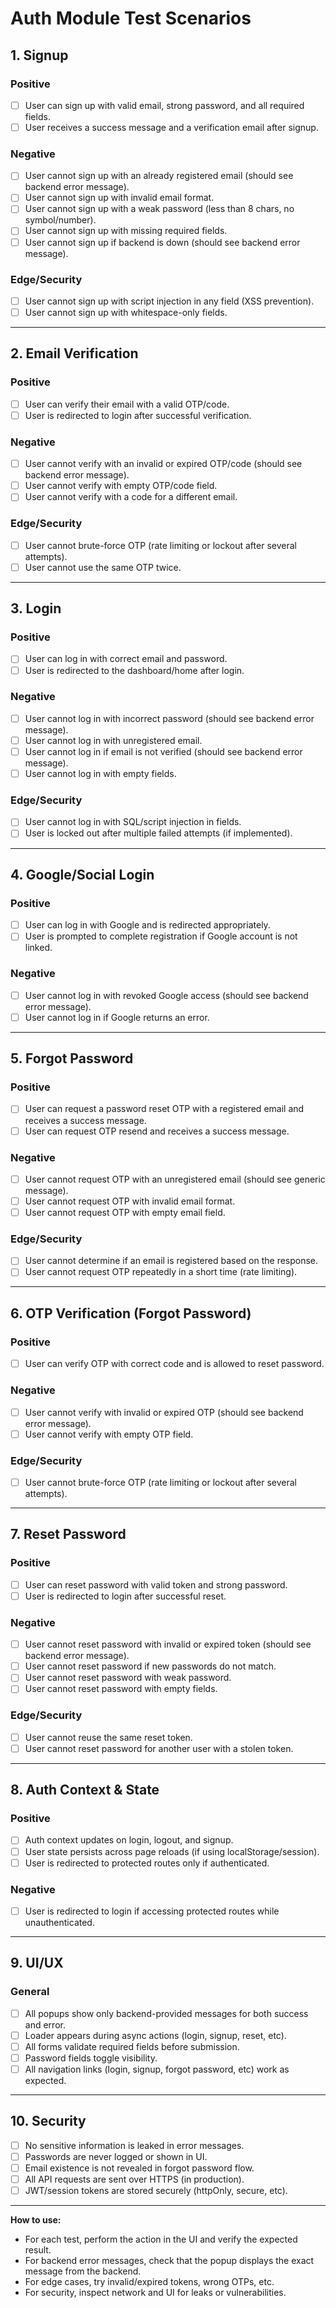 # Auth Module Test Scenarios

## 1. Signup

### Positive
- [ ] User can sign up with valid email, strong password, and all required fields.
- [ ] User receives a success message and a verification email after signup.

### Negative
- [ ] User cannot sign up with an already registered email (should see backend error message).
- [ ] User cannot sign up with invalid email format.
- [ ] User cannot sign up with a weak password (less than 8 chars, no symbol/number).
- [ ] User cannot sign up with missing required fields.
- [ ] User cannot sign up if backend is down (should see backend error message).

### Edge/Security
- [ ] User cannot sign up with script injection in any field (XSS prevention).
- [ ] User cannot sign up with whitespace-only fields.

---

## 2. Email Verification

### Positive
- [ ] User can verify their email with a valid OTP/code.
- [ ] User is redirected to login after successful verification.

### Negative
- [ ] User cannot verify with an invalid or expired OTP/code (should see backend error message).
- [ ] User cannot verify with empty OTP/code field.
- [ ] User cannot verify with a code for a different email.

### Edge/Security
- [ ] User cannot brute-force OTP (rate limiting or lockout after several attempts).
- [ ] User cannot use the same OTP twice.

---

## 3. Login

### Positive
- [ ] User can log in with correct email and password.
- [ ] User is redirected to the dashboard/home after login.

### Negative
- [ ] User cannot log in with incorrect password (should see backend error message).
- [ ] User cannot log in with unregistered email.
- [ ] User cannot log in if email is not verified (should see backend error message).
- [ ] User cannot log in with empty fields.

### Edge/Security
- [ ] User cannot log in with SQL/script injection in fields.
- [ ] User is locked out after multiple failed attempts (if implemented).

---

## 4. Google/Social Login

### Positive
- [ ] User can log in with Google and is redirected appropriately.
- [ ] User is prompted to complete registration if Google account is not linked.

### Negative
- [ ] User cannot log in with revoked Google access (should see backend error message).
- [ ] User cannot log in if Google returns an error.

---

## 5. Forgot Password

### Positive
- [ ] User can request a password reset OTP with a registered email and receives a success message.
- [ ] User can request OTP resend and receives a success message.

### Negative
- [ ] User cannot request OTP with an unregistered email (should see generic message).
- [ ] User cannot request OTP with invalid email format.
- [ ] User cannot request OTP with empty email field.

### Edge/Security
- [ ] User cannot determine if an email is registered based on the response.
- [ ] User cannot request OTP repeatedly in a short time (rate limiting).

---

## 6. OTP Verification (Forgot Password)

### Positive
- [ ] User can verify OTP with correct code and is allowed to reset password.

### Negative
- [ ] User cannot verify with invalid or expired OTP (should see backend error message).
- [ ] User cannot verify with empty OTP field.

### Edge/Security
- [ ] User cannot brute-force OTP (rate limiting or lockout after several attempts).

---

## 7. Reset Password

### Positive
- [ ] User can reset password with valid token and strong password.
- [ ] User is redirected to login after successful reset.

### Negative
- [ ] User cannot reset password with invalid or expired token (should see backend error message).
- [ ] User cannot reset password if new passwords do not match.
- [ ] User cannot reset password with weak password.
- [ ] User cannot reset password with empty fields.

### Edge/Security
- [ ] User cannot reuse the same reset token.
- [ ] User cannot reset password for another user with a stolen token.

---

## 8. Auth Context & State

### Positive
- [ ] Auth context updates on login, logout, and signup.
- [ ] User state persists across page reloads (if using localStorage/session).
- [ ] User is redirected to protected routes only if authenticated.

### Negative
- [ ] User is redirected to login if accessing protected routes while unauthenticated.

---

## 9. UI/UX

### General
- [ ] All popups show only backend-provided messages for both success and error.
- [ ] Loader appears during async actions (login, signup, reset, etc).
- [ ] All forms validate required fields before submission.
- [ ] Password fields toggle visibility.
- [ ] All navigation links (login, signup, forgot password, etc) work as expected.

---

## 10. Security

- [ ] No sensitive information is leaked in error messages.
- [ ] Passwords are never logged or shown in UI.
- [ ] Email existence is not revealed in forgot password flow.
- [ ] All API requests are sent over HTTPS (in production).
- [ ] JWT/session tokens are stored securely (httpOnly, secure, etc).

---

**How to use:**
- For each test, perform the action in the UI and verify the expected result.
- For backend error messages, check that the popup displays the exact message from the backend.
- For edge cases, try invalid/expired tokens, wrong OTPs, etc.
- For security, inspect network and UI for leaks or vulnerabilities. 